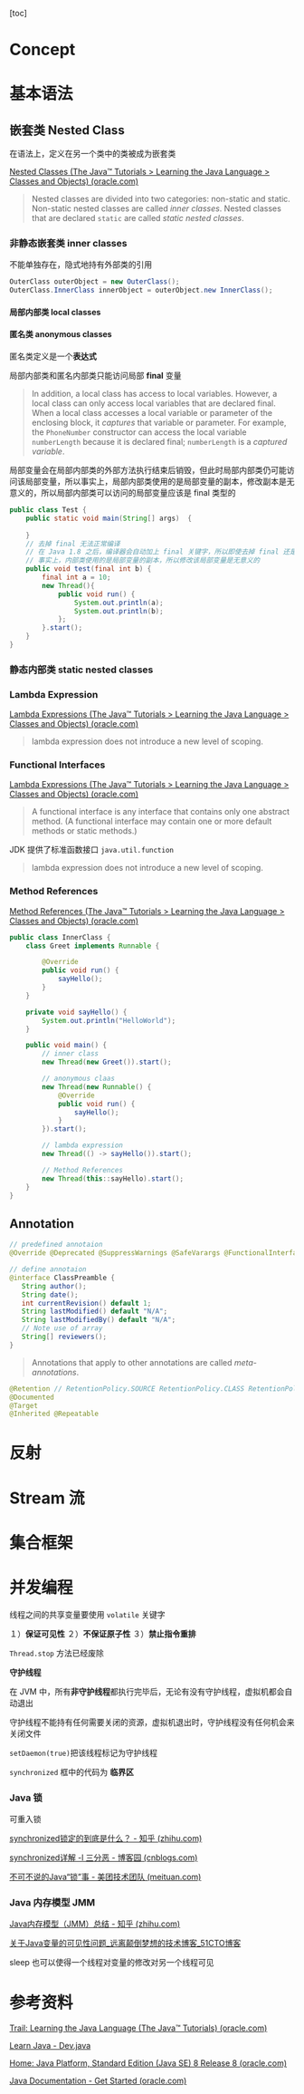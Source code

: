 [toc]

# Concept

# 基本语法

## 嵌套类 Nested Class

在语法上，定义在另一个类中的类被成为嵌套类

[Nested Classes (The Java™ Tutorials > Learning the Java Language > Classes and Objects) (oracle.com)](https://docs.oracle.com/javase/tutorial/java/javaOO/nested.html)

> Nested classes are divided into two categories: non-static and static. Non-static nested classes are called *inner classes*. Nested classes that are declared `static` are called *static nested classes*.

### 非静态嵌套类 inner classes

不能单独存在，隐式地持有外部类的引用

```Java
OuterClass outerObject = new OuterClass();
OuterClass.InnerClass innerObject = outerObject.new InnerClass();
```

#### 	局部内部类 local classes 

#### 	匿名类 anonymous classes

匿名类定义是一个**表达式**

局部内部类和匿名内部类只能访问局部 **final** 变量

> In addition, a local class has access to local variables. However, a local class can only access local variables that are declared final. When a local class accesses a local variable or parameter of the enclosing block, it *captures* that variable or parameter. For example, the `PhoneNumber` constructor can access the local variable `numberLength` because it is declared final; `numberLength` is a *captured variable*.

局部变量会在局部内部类的外部方法执行结束后销毁，但此时局部内部类仍可能访问该局部变量，所以事实上，局部内部类使用的是局部变量的副本，修改副本是无意义的，所以局部内部类可以访问的局部变量应该是 final 类型的

```java
public class Test {
    public static void main(String[] args)  {
         
    }
    // 去掉 final 无法正常编译
    // 在 Java 1.8 之后，编译器会自动加上 final 关键字，所以即使去掉 final 还是可以通过编译，但还是无法在局部内部类中
    // 事实上，内部类使用的是局部变量的副本，所以修改该局部变量是无意义的
    public void test(final int b) {
        final int a = 10;
        new Thread(){
            public void run() {
                System.out.println(a);
                System.out.println(b);
            };
        }.start();
    }
}
```

### 静态内部类 static nested classes

### Lambda Expression

[Lambda Expressions (The Java™ Tutorials > Learning the Java Language > Classes and Objects) (oracle.com)](https://docs.oracle.com/javase/tutorial/java/javaOO/lambdaexpressions.html)

>  lambda expression does not introduce a new level of scoping.

### Functional Interfaces

[Lambda Expressions (The Java™ Tutorials > Learning the Java Language > Classes and Objects) (oracle.com)](https://docs.oracle.com/javase/tutorial/java/javaOO/lambdaexpressions.html)

> A functional interface is any interface that contains only one abstract method. (A functional interface may contain one or more default methods or static methods.) 

JDK 提供了标准函数接口 `java.util.function`

>  lambda expression does not introduce a new level of scoping.

### Method References

[Method References (The Java™ Tutorials > Learning the Java Language > Classes and Objects) (oracle.com)](https://docs.oracle.com/javase/tutorial/java/javaOO/methodreferences.html)

```java
public class InnerClass {
    class Greet implements Runnable {

        @Override
        public void run() {
            sayHello();
        }
    }

    private void sayHello() {
        System.out.println("HelloWorld");
    }

    public void main() {
        // inner class
        new Thread(new Greet()).start();

        // anonymous claas
        new Thread(new Runnable() {
            @Override
            public void run() {
                sayHello();
            }
        }).start();

        // lambda expression
        new Thread(() -> sayHello()).start();

        // Method References
        new Thread(this::sayHello).start();
    }
}
```

## Annotation

```java
// predefined annotaion
@Override @Deprecated @SuppressWarnings @SafeVarargs @FunctionalInterface

// define annotaion
@interface ClassPreamble {
   String author();
   String date();
   int currentRevision() default 1;
   String lastModified() default "N/A";
   String lastModifiedBy() default "N/A";
   // Note use of array
   String[] reviewers();
}
```

> Annotations that apply to other annotations are called *meta-annotations*. 

```java
@Retention // RetentionPolicy.SOURCE RetentionPolicy.CLASS RetentionPolicy.RUNTIME
@Documented
@Target
@Inherited @Repeatable
```

# 反射

# Stream 流

# 集合框架

# 并发编程

线程之间的共享变量要使用 `volatile` 关键字

１）**保证可见性**
２）**不保证原子性**
３）**禁止指令重排**

`Thread.stop` 方法已经废除

**守护线程**

在 JVM 中，所有**非守护线程**都执行完毕后，无论有没有守护线程，虚拟机都会自动退出

守护线程不能持有任何需要关闭的资源，虚拟机退出时，守护线程没有任何机会来关闭文件

`setDaemon(true)`把该线程标记为守护线程

`synchronized` 框中的代码为 **临界区**

### Java 锁

可重入锁

[synchronized锁定的到底是什么？ - 知乎 (zhihu.com)](https://www.zhihu.com/question/57794716?sort=created)

[synchronized详解 -l 三分恶 - 博客园 (cnblogs.com)](https://www.cnblogs.com/three-fighter/p/14396208.html)

[不可不说的Java“锁”事 - 美团技术团队 (meituan.com)](https://tech.meituan.com/2018/11/15/java-lock.html)

### Java 内存模型 JMM

[Java内存模型（JMM）总结 - 知乎 (zhihu.com)](https://zhuanlan.zhihu.com/p/29881777)

[关于Java变量的可见性问题_远离颠倒梦想的技术博客_51CTO博客](https://blog.51cto.com/u_2870645/2848480)

sleep 也可以使得一个线程对变量的修改对另一个线程可见

# 参考资料

[Trail: Learning the Java Language (The Java™ Tutorials) (oracle.com)](https://docs.oracle.com/javase/tutorial/java/index.html)

[Learn Java - Dev.java](https://dev.java/learn/)

[Home: Java Platform, Standard Edition (Java SE) 8 Release 8 (oracle.com)](https://docs.oracle.com/javase/8/)

[Java Documentation - Get Started (oracle.com)](https://docs.oracle.com/en/java/)